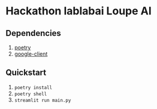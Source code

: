# Hackathon lablabai Loupe AI


## Dependencies 

1. [poetry](https://python-poetry.org/)
2. [google-client](https://developers.google.com/docs/api/quickstart/python#install_the_google_client_library)
   
## Quickstart 

1. `poetry install` 
2. `poetry shell` 
3. `streamlit run main.py`
